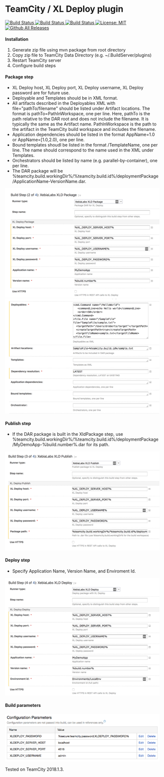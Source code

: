 # TeamCity / XL Deploy plugin

[![Build Status][teamcity-xldeploy-plugin-travis-image] ][teamcity-xldeploy-plugin-travis-url]
[![Build Status][teamcity-xldeploy-plugin-codacy-image] ][teamcity-xldeploy-plugin-codacy-url]
[![Build Status][teamcity-xldeploy-plugin-code-climate-image] ][teamcity-xldeploy-plugin-code-climate-url]
[![License: MIT][teamcity-xldeploy-plugin-license-image] ][teamcity-xldeploy-plugin-license-url]
[![Github All Releases][teamcity-xldeploy-plugin-downloads-image] ]()

[teamcity-xldeploy-plugin-travis-image]: https://travis-ci.org/xebialabs-community/teamcity-xldeploy-plugin.svg?branch=master
[teamcity-xldeploy-plugin-travis-url]: https://travis-ci.org/xebialabs-community/teamcity-xldeploy-plugin
[teamcity-xldeploy-plugin-codacy-image]: https://api.codacy.com/project/badge/Grade/fbc097c70d8d483ea5f0a2aea69bd523
[teamcity-xldeploy-plugin-codacy-url]: https://www.codacy.com/app/joris-dewinne/teamcity-xldeploy-plugin
[teamcity-xldeploy-plugin-code-climate-image]: https://codeclimate.com/github/xebialabs-community/teamcity-xldeploy-plugin/badges/gpa.svg
[teamcity-xldeploy-plugin-code-climate-url]: https://codeclimate.com/github/xebialabs-community/teamcity-xldeploy-plugin
[teamcity-xldeploy-plugin-license-image]: https://img.shields.io/badge/License-MIT-yellow.svg
[teamcity-xldeploy-plugin-license-url]: https://opensource.org/licenses/MIT
[teamcity-xldeploy-plugin-downloads-image]: https://img.shields.io/github/downloads/xebialabs-community/teamcity-xldeploy-plugin/total.svg

#### Installation ####

1. Generate zip file using mvn package from root directory
2. Copy zip file to TeamCity Data Directory (e.g. ~/.BuildServer/plugins)
3. Restart TeamCity server
4. Configure build steps

#### Package step ####

* XL Deploy host, XL Deploy port, XL Deploy username, XL Deploy password are for future use.
* Deployable and Templates should be in XML format.
* All artifacts described in the Deployables XML with file="pathTo/filename" should be listed under Artifact locations.  The format is pathTo=PathInWorkspace, one per line.   Here, pathTo is the path relative to the DAR root and does not include the filename.  It is typically the same as the Artifact name.  PathInWorkspace is the path to the artifact in the TeamCity build workspace and includes the filename.
* Application dependencies should be listed in the format AppName=1.0 or AppName=[1.0,2.0), one per line.
* Bound templates shoudl be listed in the format /TemplateName, one per line.  The name should correspond to the name used in the XML under Templates.
* Orchestrators should be listed by name (e.g. parallel-by-container), one per line.
* The DAR package will be %teamcity.build.workingDir%/%teamcity.build.id%/deploymentPackage/ApplicationName-VersionName.dar.
 
![screenshot of publish step](images/xldpackage-config-1.png)
![screenshot of publish step](images/xldpackage-config-2.png)


#### Publish step ####

* If the DAR package is built in the XldPackage step, use %teamcity.build.workingDir%/%teamcity.build.id%/deploymentPackage/MyDemoApp-%build.number%.dar for its path.
 
![screenshot of publish step](images/xldpublish-config-1.png)

#### Deploy step ####

* Specify Application Name, Version Name, and Enviroment Id.

![screenshot of deploy step](images/xlddeploy-config-1.png)

#### Build parameters ####

![screenshot of deploy step](images/teamcity-xldeploy-plugin-3.png)

Tested on TeamCity 2018.1.3.
